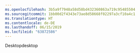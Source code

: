 ```yaml
---
ms.openlocfilehash: 3b5a9f7948a58d58bd432360863a719c95485504
ms.sourcegitcommit: 1bb00d2f4343e73ae8d58668f02297a3cf10a4c1
ms.translationtype: HT
ms.contentlocale: de-DE
ms.lasthandoff: 06/15/2019
ms.locfileid: "63872586"
---
```

<span data-ttu-id="6ac0f-101">Desktop</span><span class="sxs-lookup"><span data-stu-id="6ac0f-101">desktop</span></span>